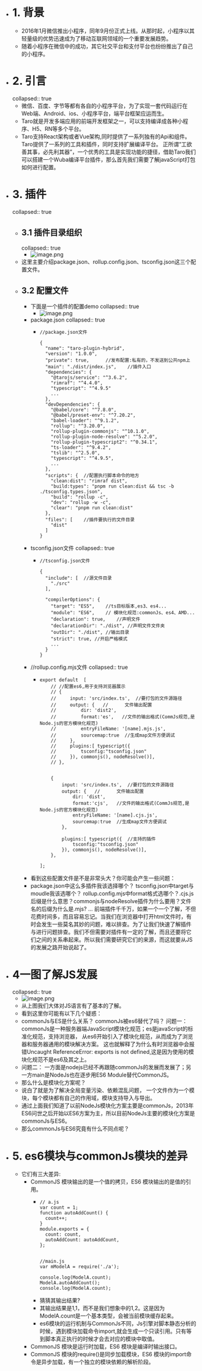 - # 1. 背景
	- 2016年1月微信推出小程序，同年9月份正式上线。从那时起，小程序以其轻量级的优势迅速成为了移动互联网领域的一个重要发展趋势。
	- 随着小程序在微信中的成功，其它社交平台和支付平台也纷纷推出了自己的小程序。
- # 2. 引言
  collapsed:: true
	- 微信、百度、字节等都有各自的小程序平台，为了实现一套代码运行在Web端、Android、ios、小程序平台，端平台框架应运而生。
	- Taro就是开发多端应用的前端开发框架之一，可以支持编译成各种小程序、H5、RN等多个平台。
	- Taro支持React架构或者Vue架构,同时提供了一系列独有的Api和组件。
	  Taro提供了一系列的工具和插件，同时支持扩展编译平台。
	  正所谓“工欲善其事，必先利其器”，一个优秀的工具是实现功能的捷径，借助Taro我们可以搭建一个Wuba编译平台插件，那么首先我们需要了解javaScript打包如何进行配置。
- # 3. 插件
  collapsed:: true
	- ## 3.1 插件目录组织
	  collapsed:: true
		- ![image.png](../assets/image_1684432286131_0.png)
	- 这里主要介绍package.json、rollup.config.json、tsconfig.json这三个配置文件。
	- ## 3.2 配置文件
		- 下面是一个插件的配置demo
		  collapsed:: true
			- ![image.png](../assets/image_1684432306644_0.png)
		- package.json
		  collapsed:: true
			- ```
			  //package.json文件
			  
			  {
			    "name": "taro-plugin-hybrid",
			    "version": "1.0.0",
			    "private": true,      //发布配置:私有的，不发送到公共npm上
			    "main": "./dist/index.js",    //插件入口
			    "dependencies": {
			      "@tarojs/service": "^3.6.2",
			      "rimraf": "^4.4.0",
			      "typescript": "^4.9.5"
			      ...
			    },
			    "devDependencies": {
			      "@babel/core": "^7.8.0",
			      "@babel/preset-env": "^7.20.2",
			      "babel-loader": "^9.1.2",
			      "rollup": "^3.20.0",
			      "rollup-plugin-commonjs": "^10.1.0",
			      "rollup-plugin-node-resolve": "^5.2.0",
			      "rollup-plugin-typescript2": "^0.34.1",
			      "ts-loader": "^9.4.2",
			      "tslib": "^2.5.0",
			      "typescript": "^4.9.5",
			      ...
			    },
			    "scripts": {  //配置执行脚本命令的地方
			      "clean:dist": "rimraf dist",
			      "build:types": "pnpm run clean:dist && tsc -b ./tsconfig.types.json",
			      "build": "rollup -c",
			      "dev": "rollup -w -c",
			      "clear": "pnpm run clean:dist"
			    },
			    "files": [    //插件要执行的文件目录
			      "dist"
			    ]
			  }
			  ```
		- tsconfig.json文件
		  collapsed:: true
			- ```
			  //tsconfig.json文件
			  
			  {
			    "include": [  //源文件目录
			      "./src"
			    ],
			  
			    "compilerOptions": {
			      "target": "ES5",    //ts目标版本,es3、es4...
			      "module": "ES6",    // 模块化规范:commonJs、es4、AMD...
			      "declaration": true,    //声明文件
			      "declarationDir": "./dist", //声明文件文件夹
			      "outDir": "./dist", //输出目录
			      "strict": true, //开启严格模式
			      ...
			    }
			  }
			  
			  ```
		- //rollup.config.mjs文件
		  collapsed:: true
			- ```
			  export default  [
			      // //配置es6,用于支持浏览器展示
			      // {
			      //     input: 'src/index.ts',  //要打包的文件源路径
			      //     output: {   //      文件输出配置
			      //         dir: 'dist2',
			      //         format:'es',   //文件的输出格式(CommJs规范,是Node.js的官方模块化规范)
			      //         entryFileName: '[name].mjs.js',
			      //         sourcemap:true  //生成map文件方便调试
			      //     },
			      //     plugins:[ typescript({
			      //         tsconfig:"tsconfig.json"
			      //     }), commonjs(), nodeResolve()],
			      // },
			  
			  
			      {
			          input: 'src/index.ts',  //要打包的文件源路径
			          output: {   //      文件输出配置
			              dir: 'dist',
			              format:'cjs',   //文件的输出格式(CommJs规范,是Node.js的官方模块化规范)
			              entryFileName: '[name].cjs.js',
			              sourcemap:true  //生成map文件方便调试
			          },
			          
			          plugins:[ typescript({  //支持的插件
			              tsconfig:"tsconfig.json"
			          }), commonjs(), nodeResolve()],
			      },
			  
			  ];
			  ```
		- 看到这些配置文件是不是非常头大？你可能会产生一些问题：
		- package.json中这么多插件我该选择哪个？
		  tsconfig.json中target与moudle我该选哪个？
		  rollup.config.mjs中format格式选哪个？.cjs.js后缀是什么意思？commonjs与nodeResolve插件为什么要用？文件名的后缀为什么是.mjs?
		  …
		  前端插件千千万，如果一个一个了解，不但花费时间多，而且容易忘记。当我们在浏览器中打开html文件时，有时会发生一些莫名其妙的问题，难以排查。为了让我们快速了解插件与进行问题排查。我们不但需要对插件有一定的了解，而且还要将它们之间的关系串起来。所以我们需要研究它们的来源，而这就要从JS的发展之路开始说起了。
- # 4一图了解JS发展
  collapsed:: true
	- ![image.png](../assets/image_1684432373315_0.png)
	- 从上图我们大体对JS语言有了基本的了解。
	- 看到这里你可能有以下几个疑惑：
	- commonJs与ES是什么关系？
	  commonJs被es6替代了吗？
	  问题一：commonJs是一种服务器端JavaScript模块化规范；es是javaScript的标准化规范，支持浏览器， 从es6开始引入了模块化规范，从而成为了浏览器和服务器通用的模块解决方案。 这也就解释了为什么有时浏览器中会报错Uncaught ReferenceError: exports is not defined,这是因为使用的模块化规范不是es6及其之上。
	- 问题二： 一方面是nodejs已经不再跟随commonJs的发展而发展了；另一方main是NodeJs也在逐步用ES6 Module替代CommonJS。
	- 那么什么是模块化方案呢？
	- 说白了就是为了解决全局变量污染、依赖混乱问题， 一个文件作为一个模块，每个模块都有自己的作用域，模块支持导入与导出。
	- 通过上面我们知道了以前NodeJs模块化方案主要是commonJs，2013年ES6问世之后开始以ES6方案为主，所以目前NodeJs主要的模块化方案是commonJs与ES6。
	- 那么commonJs与ES6究竟有什么不同点呢？
- # 5. es6模块与commonJs模块的差异
	- 它们有三大差异:
		- CommonJS 模块输出的是一个值的拷贝，ES6 模块输出的是值的引用。
			- ```
			  // a.js
			  var count = 1;
			  function autoAddCount() {
			    count++;
			  }
			  module.exports = {
			    count: count,
			    autoAddCount: autoAddCount,
			  };
			  
			  
			  //main.js
			  var mModelA = require('./a');
			  
			  console.log(ModelA.count);  
			  ModelA.autoAddCount();
			  console.log(ModelA.count); 
			  ```
			- 猜猜其输出结果?
			- 其输出结果是1,1，而不是我们想象中的1,2。这是因为ModelA.count是一个基本类型，会被当前模块缓存起来。
			- es6模块的运行机制与CommonJs不同，Js引擎对脚本静态分析的时候，遇到模块加载命令import,就会生成一个只读引用。只有等到脚本真正执行的时候才会去对应的模块中取值。
		- CommonJS 模块是运行时加载，ES6 模块是编译时输出接口。
		- CommonJS 模块的require()是同步加载模块，ES6 模块的import命令是异步加载，有一个独立的模块依赖的解析阶段。